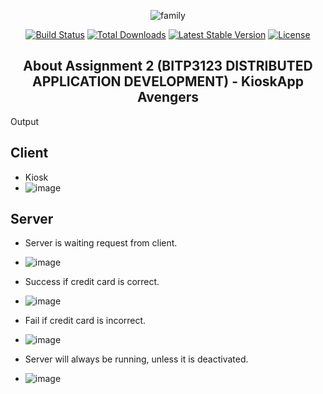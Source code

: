 <div align="center">

![family](https://user-images.githubusercontent.com/44885554/115838577-69892f00-a44c-11eb-9bd0-87b2f23cb272.png)

<p align="center">
<a href="https://travis-ci.org/laravel/framework"><img src="https://travis-ci.org/laravel/framework.svg" alt="Build Status"></a>
<a href="https://packagist.org/packages/laravel/framework"><img src="https://poser.pugx.org/laravel/framework/d/total.svg" alt="Total Downloads"></a>
<a href="https://packagist.org/packages/laravel/framework"><img src="https://poser.pugx.org/laravel/framework/v/stable.svg" alt="Latest Stable Version"></a>
<a href="https://packagist.org/packages/laravel/framework"><img src="https://poser.pugx.org/laravel/framework/license.svg" alt="License"></a>
</p>

## About Assignment 2 (BITP3123 DISTRIBUTED APPLICATION DEVELOPMENT) - KioskApp Avengers

</div>

Output

## Client

- Kiosk
- ![image](https://user-images.githubusercontent.com/44885554/115839991-cafdcd80-a44d-11eb-8e6d-85d79ebda6ed.png)

## Server

- Server is waiting request from client.
- ![image](https://user-images.githubusercontent.com/44885554/115838752-96d5dd00-a44c-11eb-9c29-7f117699a1a3.png)

- Success if credit card is correct.
- ![image](https://user-images.githubusercontent.com/44885554/115839174-f8964700-a44c-11eb-8c04-814b6ad36395.png)

- Fail if credit card is incorrect.
- ![image](https://user-images.githubusercontent.com/44885554/115839029-d43a6a80-a44c-11eb-98ed-ea4cdcc9d26d.png)

- Server will always be running, unless it is deactivated.
- ![image](https://user-images.githubusercontent.com/44885554/115839330-1cf22380-a44d-11eb-87a1-026027f31dea.png)
